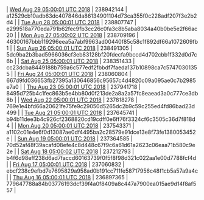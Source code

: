 | [Wed Aug 29 05:00:01 UTC 2018](https://transfer.sh/15orIb/dashninja-dbdump-20180829070001.tar.bz2) | 238942144 | a12529cb10adb63dc407846da86134901104d73ca355f0c228adf207f3e2b2d4 | 
| [Tue Aug 28 05:00:01 UTC 2018](https://transfer.sh/F6uUq/dashninja-dbdump-20180828070001.tar.bz2) | 238807747 | e299518a770eda791b62fec9fb3cc26c0fa3c8b5aba8034a40b0be5e2f66ac20 | 
| [Mon Aug 27 05:00:02 UTC 2018](https://transfer.sh/erUxo/dashninja-dbdump-20180827070002.tar.bz2) | 238709196 | 46300167bbb119296eea5a7abf9963ad00440f85c58c1f892df66a1072609fb1 | 
| [Sun Aug 26 05:00:01 UTC 2018](https://transfer.sh/OsnTu/dashninja-dbdump-20180826070001.tar.bz2) | 238491305 | 5dc9ba2b3bad5966036cf3eb83128bf20fdecfa9bccd4d702cbb1f332d0d7c6b | 
| [Sat Aug 25 05:00:01 UTC 2018](https://transfer.sh/5iUuK/dashninja-dbdump-20180825070001.tar.bz2) | 238351433 | cc23dcba8449188b759a6c577edf2fbbdf7faeda137b10898ca7c57470301355 | 
| [Fri Aug 24 05:00:01 UTC 2018](https://transfer.sh/nsVnG/dashninja-dbdump-20180824070001.tar.bz2) | 238060804 | 667d9fd036653fb27395a130646856c95657c4d4820c09a095ae0c7b2985e7a0 | 
| [Thu Aug 23 05:00:01 UTC 2018](https://transfer.sh/59tOB/dashninja-dbdump-20180823070001.tar.bz2) | 237941718 | 8495d725b4c1fec863b5e4bb80d0f213de2a8a2a57fc8eaead3a0c777ce3db8b | 
| [Wed Aug 22 05:00:01 UTC 2018](https://transfer.sh/kIG3S/dashninja-dbdump-20180822070001.tar.bz2) | 237818278 | 769e1e4bfd66a20621fe75fe9c29050d5265dc2b9c59c255ed4fd86bad23d499 | 
| [Tue Aug 21 05:00:01 UTC 2018](https://transfer.sh/fMxwM/dashninja-dbdump-20180821070001.tar.bz2) | 237645741 | b94b11dee3b4c926cf2368820cd19cdff0e6ff76f3324cf6c3505c36d7f818d4 | 
| [Mon Aug 20 05:00:01 UTC 2018](https://transfer.sh/Mnskv/dashninja-dbdump-20180820070001.tar.bz2) | 237543371 | a1102c01e4e6f0d13087ae0df4495ba2c28579e91dce13e8f73fe1380053452e | 
| [Sun Aug 19 05:00:01 UTC 2018](https://transfer.sh/NNnCI/dashninja-dbdump-20180819070001.tar.bz2) | 237364585 | 70d52af48f39acafd08efe4c8d448c67f9c6a61d61a2623c06eaa71b580c9e2e | 
| [Sat Aug 18 05:00:02 UTC 2018](https://transfer.sh/5Z6yJ/dashninja-dbdump-20180818070002.tar.bz2) | 237212793 | b4f6d98eff238d6ad7faccd60163739f0f5f8f98d321c022aa1e00d7788fcf4d | 
| [Fri Aug 17 05:00:01 UTC 2018](https://transfer.sh/8MdQz/dashninja-dbdump-20180817070001.tar.bz2) | 237060832 | ebcf238c9efbd7e7695829a958ad0b191cc711fe58717956c48f1cb5a57a9a4c | 
| [Thu Aug 16 05:00:01 UTC 2018](https://transfer.sh/GoptC/dashninja-dbdump-20180816070001.tar.bz2) | 236897365 | 779647788a84b03776193dcf39f4a0f8409a8c447a7900ea015ae9d14f8af557 | 

